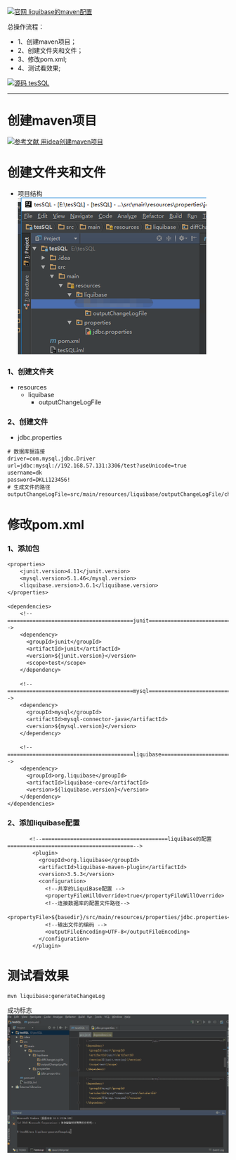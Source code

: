 [![](https://img.shields.io/badge/官网-liquibase的maven配置-red.svg "官网 liquibase的maven配置")](http://www.liquibase.org/documentation/maven/)


总操作流程：
- 1、创建maven项目；
- 2、创建文件夹和文件；
- 3、修改pom.xml;
- 4、测试看效果;

[![](https://img.shields.io/badge/源码-tesSQL-green.svg "源码 tesSQL")](https://github.com/lidekai/tesSQL.git)
***

# 创建maven项目

[![](https://img.shields.io/badge/参考文献-用idea创建maven项目-yellow.svg "参考文献 用idea创建maven项目")](https://github.com/OurNotes/CCN/blob/master/6.%E5%90%8E%E5%8F%B0/1.java/3.Javaweb%E4%B9%8B%E6%95%B4%E5%90%88%E4%BE%8B%E5%AD%90/2.ssm%2Bm%2Bsql%E7%9A%84%E6%95%B4%E5%90%88%E6%AD%A5%E9%AA%A4%EF%BC%88idea%E5%B7%A5%E5%85%B7%E4%B8%8B%EF%BC%89/1-ssm%E6%95%B4%E5%90%88%E4%B9%8B%E7%94%A8maven%E5%88%9B%E5%BB%BAweb%E9%A1%B9%E7%9B%AE.md)

# 创建文件夹和文件
- 项目结构
![](image/1-1.png)

### 1、创建文件夹
- resources
    - liquibase
        - outputChangeLogFile

### 2、创建文件
- jdbc.properties
```
# 数据库据连接
driver=com.mysql.jdbc.Driver
url=jdbc:mysql://192.168.57.131:3306/test?useUnicode=true
username=dk
password=DKLi123456!
# 生成文件的路径
outputChangeLogFile=src/main/resources/liquibase/outputChangeLogFile/changelog_original.xml
```
# 修改pom.xml
### 1、添加包
```
<properties>
    <junit.version>4.11</junit.version>
    <mysql.version>5.1.46</mysql.version>
    <liquibase.version>3.6.1</liquibase.version>
</properties>

<dependencies>
    <!--========================================junit========================================-->
    <dependency>
      <groupId>junit</groupId>
      <artifactId>junit</artifactId>
      <version>${junit.version}</version>
      <scope>test</scope>
    </dependency>

    <!--========================================mysql========================================-->
    <dependency>
      <groupId>mysql</groupId>
      <artifactId>mysql-connector-java</artifactId>
      <version>${mysql.version}</version>
    </dependency>

    <!--========================================liquibase========================================-->
    <dependency>
      <groupId>org.liquibase</groupId>
      <artifactId>liquibase-core</artifactId>
      <version>${liquibase.version}</version>
    </dependency>
</dependencies>
```
### 2、添加liquibase配置
```
       <!--========================================liquibase的配置========================================-->
        <plugin>
          <groupId>org.liquibase</groupId>
          <artifactId>liquibase-maven-plugin</artifactId>
          <version>3.5.3</version>
          <configuration>
            <!--共享的LiquiBase配置 -->
            <propertyFileWillOverride>true</propertyFileWillOverride>
            <!--连接数据库的配置文件路径-->
            <propertyFile>${basedir}/src/main/resources/properties/jdbc.properties</propertyFile>
            <!--输出文件的编码 -->
            <outputFileEncoding>UTF-8</outputFileEncoding>
          </configuration>
        </plugin>
```
# 测试看效果
```
mvn liquibase:generateChangeLog
```
成功标志
![](image/1-2.gif)